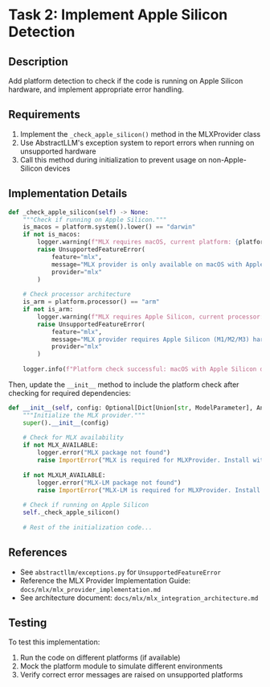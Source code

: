 # Task 2: Implement Apple Silicon Detection

## Description
Add platform detection to check if the code is running on Apple Silicon hardware, and implement appropriate error handling.

## Requirements
1. Implement the `_check_apple_silicon()` method in the MLXProvider class
2. Use AbstractLLM's exception system to report errors when running on unsupported hardware
3. Call this method during initialization to prevent usage on non-Apple-Silicon devices

## Implementation Details

```python
def _check_apple_silicon(self) -> None:
    """Check if running on Apple Silicon."""
    is_macos = platform.system().lower() == "darwin"
    if not is_macos:
        logger.warning(f"MLX requires macOS, current platform: {platform.system()}")
        raise UnsupportedFeatureError(
            feature="mlx",
            message="MLX provider is only available on macOS with Apple Silicon",
            provider="mlx"
        )
    
    # Check processor architecture
    is_arm = platform.processor() == "arm"
    if not is_arm:
        logger.warning(f"MLX requires Apple Silicon, current processor: {platform.processor()}")
        raise UnsupportedFeatureError(
            feature="mlx",
            message="MLX provider requires Apple Silicon (M1/M2/M3) hardware",
            provider="mlx"
        )
    
    logger.info(f"Platform check successful: macOS with Apple Silicon detected")
```

Then, update the `__init__` method to include the platform check after checking for required dependencies:

```python
def __init__(self, config: Optional[Dict[Union[str, ModelParameter], Any]] = None):
    """Initialize the MLX provider."""
    super().__init__(config)
    
    # Check for MLX availability
    if not MLX_AVAILABLE:
        logger.error("MLX package not found")
        raise ImportError("MLX is required for MLXProvider. Install with: pip install mlx")
    
    if not MLXLM_AVAILABLE:
        logger.error("MLX-LM package not found")
        raise ImportError("MLX-LM is required for MLXProvider. Install with: pip install mlx-lm")
    
    # Check if running on Apple Silicon
    self._check_apple_silicon()
    
    # Rest of the initialization code...
```

## References
- See `abstractllm/exceptions.py` for `UnsupportedFeatureError`
- Reference the MLX Provider Implementation Guide: `docs/mlx/mlx_provider_implementation.md`
- See architecture document: `docs/mlx/mlx_integration_architecture.md`

## Testing
To test this implementation:
1. Run the code on different platforms (if available)
2. Mock the platform module to simulate different environments
3. Verify correct error messages are raised on unsupported platforms 